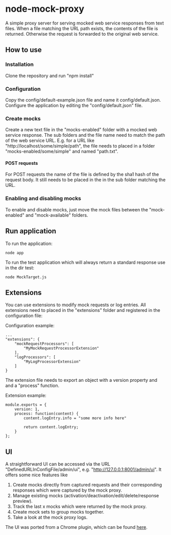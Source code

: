 # node-mock-proxy
A simple proxy server for serving mocked web service responses from text files. When a file matching the URL path exists, the contents of the file is returned. Otherwise the request is forwarded to the original web service.

## How to use
### Installation
Clone the repository and run "npm install"

### Configuration
Copy the config/default-example.json file and name it config/default.json.
Configure the application by editing the "config/default.json" file.

### Create mocks
Create a new text file in the "mocks-enabled" folder with a mocked web service response. The sub folders and the file name need to match the path of the web service URL. E.g. for a URL like "http://localhost/some/simple/path", the file needs to placed in a folder "mocks-enabled/some/simple" and named "path.txt".

#### POST requests
For POST requests the name of the file is defined by the sha1 hash of the request body. It still needs to be placed in the in the sub folder matching the URL.

### Enabling and disabling mocks
To enable and disable mocks, just move the mock files between the "mock-enabled" and "mock-available" folders.

## Run application
To run the application:

    node app

To run the test application which will always return a standard response use in the dir test:

    node MockTarget.js

## Extensions
You can use extensions to modify mock requests or log entries. All extensions need to placed in the "extensions" folder and registered in the configuration file:

Configuration example:

    ...
    "extensions": {
        "mockRequestProcessors": [
            "MyMockRequestProcessorExtension"
        ],
        "logProcessors": [
            "MyLogProcessorExtension"
        ]
    }

The extension file needs to export an object with a version property and and a "process" function.

Extension example:

    module.exports = {
    	version: 1,
    	process: function(content) {
   			content.logEntry.info = "some more info here"
    
    		return content.logEntry;
    	}
    };

## UI

A straightforward UI can be accessed via the URL "DefinedURLInConfigFile/admin/ui", e.g. "http://127.0.0.1:8001/admin/ui".
It offers some nice features like
1. Create mocks directly from captured requests and their corresponding responses which were captured by the mock proxy.
2. Manage existing mocks (activation/deactivation/edit/delete/response preview).
3. Track the last x mocks which were returned by the mock proxy.
4. Create mock sets to group mocks together.
5. Take a look at the mock proxy logs.

The UI was ported from a Chrome plugin, which can be found [here](https://github.com/JulHorn/mock_proxy_chrome_plugin).